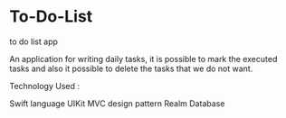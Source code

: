 # To-Do-List
to do list app 

An application for writing daily tasks,  it is possible to mark the executed tasks
and also it possible to delete the tasks that we do not want.


Technology Used :

Swift language
UIKit
MVC design pattern
Realm Database
